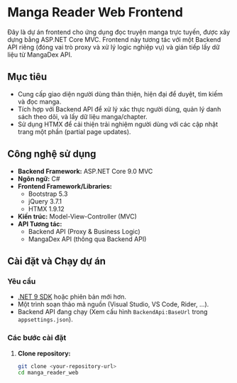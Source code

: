 # Manga Reader Web Frontend

Đây là dự án frontend cho ứng dụng đọc truyện manga trực tuyến, được xây dựng bằng ASP.NET Core MVC. Frontend này tương tác với một Backend API riêng (đóng vai trò proxy và xử lý logic nghiệp vụ) và gián tiếp lấy dữ liệu từ MangaDex API.

## Mục tiêu

- Cung cấp giao diện người dùng thân thiện, hiện đại để duyệt, tìm kiếm và đọc manga.
- Tích hợp với Backend API để xử lý xác thực người dùng, quản lý danh sách theo dõi, và lấy dữ liệu manga/chapter.
- Sử dụng HTMX để cải thiện trải nghiệm người dùng với các cập nhật trang một phần (partial page updates).

## Công nghệ sử dụng

- **Backend Framework:** ASP.NET Core 9.0 MVC
- **Ngôn ngữ:** C#
- **Frontend Framework/Libraries:**
  - Bootstrap 5.3
  - jQuery 3.7.1
  - HTMX 1.9.12
- **Kiến trúc:** Model-View-Controller (MVC)
- **API Tương tác:**
  - Backend API (Proxy & Business Logic)
  - MangaDex API (thông qua Backend API)

## Cài đặt và Chạy dự án

### Yêu cầu

- [.NET 9 SDK](https://dotnet.microsoft.com/download/dotnet/9.0) hoặc phiên bản mới hơn.
- Một trình soạn thảo mã nguồn (Visual Studio, VS Code, Rider, ...).
- Backend API đang chạy (Xem cấu hình `BackendApi:BaseUrl` trong `appsettings.json`).

### Các bước cài đặt

1.  **Clone repository:**
    ```bash
    git clone <your-repository-url>
    cd manga_reader_web
    ```
